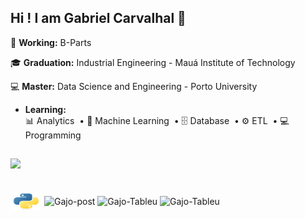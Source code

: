 ## Hi ! I am Gabriel Carvalhal 👋

  👔 **Working:** B-Parts
  
  🎓 **Graduation:** Industrial Engineering - Mauá Institute of Technology 
  
  💻 **Master:** Data Science and Engineering - Porto University
  - **Learning:** <br>
📊 Analytics   &nbsp;&bull;   🤖 Machine Learning  &nbsp;&bull;   🗄 Database   &nbsp;&bull;   ⚙ ETL   &nbsp;&bull;   💻 Programming
  
  ##
 
  <img height="180em" src="https://github-readme-stats.vercel.app/api?username=gccarvalhal&show_icons=true&theme=default&include_all_commits=true&count_private=true"/>
  <div style="display: inline_block"><br>
</div>
<div style="display: inline_block"><br>
  <img align="center" alt="Gajo-Python" height="30" width="50" src="https://raw.githubusercontent.com/devicons/devicon/master/icons/python/python-original.svg">
  <img align="center" alt="Gajo-post" height="30" width="50" src="https://cdn.jsdelivr.net/gh/devicons/devicon/icons/postgresql/postgresql-original.svg" />
  <img align="center" alt="Gajo-Tableu" height="30" width="150" src="https://upload.wikimedia.org/wikipedia/commons/4/4b/Tableau_Logo.png" />
  <img align="center" alt="Gajo-Tableu" height="30" width="150" src="[https://upload.wikimedia.org/wikipedia/commons/4/4b/Tableau_Logo.png](https://www.google.com/url?sa=i&url=https%3A%2F%2Fgit-scm.com%2Fdownloads%2Flogos&psig=AOvVaw3_Ako5Y6CYARWJnUM935p8&ust=1754760364172000&source=images&cd=vfe&opi=89978449&ved=0CBUQjRxqFwoTCKCDvPPd-44DFQAAAAAdAAAAABAL)" />
  </div>

